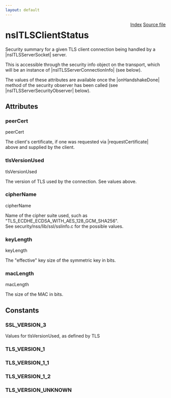 ```yaml
---
layout: default
---
```

<div class='links' style='float:right'><a href="../index.html">Index</a>
<a href="http://dxr.mozilla.org/mozilla-central/source/netwerk/base/public/nsITLSServerSocket.idl">Source file</a>
</div>

# nsITLSClientStatus #
  
Security summary for a given TLS client connection being handled by a  
|nsITLSServerSocket| server.  
  
This is accessible through the security info object on the transport, which  
will be an instance of |nsITLSServerConnectionInfo| (see below).  
  
The values of these attributes are available once the |onHandshakeDone|  
method of the security observer has been called (see  
|nsITLSServerSecurityObserver| below).  
  

## Attributes ##

### peerCert ###
  
peerCert  
  
The client's certificate, if one was requested via |requestCertificate|  
above and supplied by the client.  
  

### tlsVersionUsed ###
  
tlsVersionUsed  
  
The version of TLS used by the connection.  See values above.  
  

### cipherName ###
  
cipherName  
  
Name of the cipher suite used, such as  
"TLS_ECDHE_ECDSA_WITH_AES_128_GCM_SHA256".  
See security/nss/lib/ssl/sslinfo.c for the possible values.  
  

### keyLength ###
  
keyLength  
  
The "effective" key size of the symmetric key in bits.  
  

### macLength ###
  
macLength  
  
The size of the MAC in bits.  
  

## Constants ##

### SSL_VERSION_3 ###
  
Values for tlsVersionUsed, as defined by TLS  
  

### TLS_VERSION_1 ###

### TLS_VERSION_1_1 ###

### TLS_VERSION_1_2 ###

### TLS_VERSION_UNKNOWN ###
